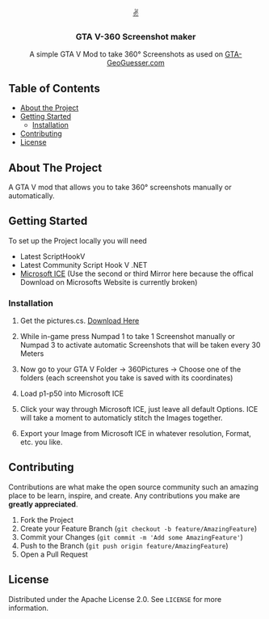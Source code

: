 <!-- PROJECT LOGO -->
<br />
<p align="center">
  <a href="https://github.com/LouisKlimek/GTA-V-360-Screenshot-maker">
    ✌️
  </a>

  <h3 align="center">GTA V-360 Screenshot maker</h3>

  <p align="center">
    A simple GTA V Mod to take 360° Screenshots as used on <a href="https://gta-geoguesser.com/">GTA-GeoGuesser.com</a>
    <br />
  </p>
</p>



<!-- TABLE OF CONTENTS -->
## Table of Contents

* [About the Project](#about-the-project)
* [Getting Started](#getting-started)
  * [Installation](#installation)
* [Contributing](#contributing)
* [License](#license)



<!-- ABOUT THE PROJECT -->
## About The Project

A GTA V mod that allows you to take 360° screenshots manually or automatically.

<!-- GETTING STARTED -->
## Getting Started

To set up the Project locally you will need
* Latest ScriptHookV
* Latest Community Script Hook V .NET
* <a href="https://www.heise.de/download/product/image-composite-editor-ice-58832/download">Microsoft ICE</a> (Use the second or third Mirror here because the offical Download on Microsofts Website is currently broken)

### Installation

1. Get the pictures.cs. <a href="https://github.com/LouisKlimek/GTA-V-360-Screenshot-maker/blob/main/360Pictures/360Pictures/pictures.cs">Download Here</a>

2. While in-game press Numpad 1 to take 1 Screenshot manually or Numpad 3 to activate automatic Screenshots that will be taken every 30 Meters

3. Now go to your GTA V Folder -> 360Pictures -> Choose one of the folders (each screenshot you take is saved with its coordinates)

4. Load p1-p50 into Microsoft ICE

5. Click your way through Microsoft ICE, just leave all default Options. ICE will take a moment to automaticly stitch the Images together.

6. Export your Image from Microsoft ICE in whatever resolution, Format, etc. you like.

<!-- CONTRIBUTING -->
## Contributing

Contributions are what make the open source community such an amazing place to be learn, inspire, and create. Any contributions you make are **greatly appreciated**.

1. Fork the Project
2. Create your Feature Branch (`git checkout -b feature/AmazingFeature`)
3. Commit your Changes (`git commit -m 'Add some AmazingFeature'`)
4. Push to the Branch (`git push origin feature/AmazingFeature`)
5. Open a Pull Request



<!-- LICENSE -->
## License

Distributed under the Apache License 2.0. See `LICENSE` for more information.
